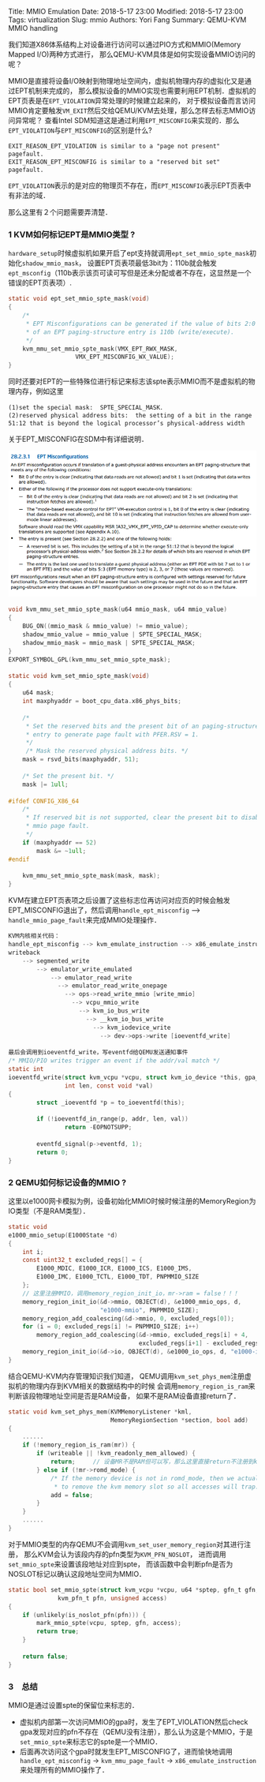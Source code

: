 Title: MMIO Emulation
Date: 2018-5-17 23:00
Modified: 2018-5-17 23:00
Tags: virtualization
Slug: mmio
Authors: Yori Fang
Summary: QEMU-KVM MMIO handling

我们知道X86体系结构上对设备进行访问可以通过PIO方式和MMIO(Memory Mapped I/O)两种方式进行，
那么QEMU-KVM具体是如何实现设备MMIO访问的呢？

MMIO是直接将设备I/O映射到物理地址空间内，虚拟机物理内存的虚拟化又是通过EPT机制来完成的，
那么模拟设备的MMIO实现也需要利用EPT机制．虚拟机的EPT页表是在`EPT_VIOLATION`异常处理的时候建立起来的，
对于模拟设备而言访问MMIO肯定要触发`VM_EXIT`然后交给QEMU/KVM去处理，那么怎样去标志MMIO访问异常呢？
查看Intel SDM知道这是通过利用`EPT_MISCONFIG`来实现的．那么`EPT_VIOLATION`与`EPT_MISCONFIG`的区别是什么?

```
EXIT_REASON_EPT_VIOLATION is similar to a "page not present" pagefault.
EXIT_REASON_EPT_MISCONFIG is similar to a "reserved bit set" pagefault.
```

`EPT_VIOLATION`表示的是对应的物理页不存在，而`EPT_MISCONFIG`表示EPT页表中有非法的域．

那么这里有２个问题需要弄清楚．

### 1  KVM如何标记EPT是MMIO类型 ?

`hardware_setup`时候虚拟机如果开启了ept支持就调用`ept_set_mmio_spte_mask`初始化`shadow_mmio_mask`，
设置EPT页表项最低3bit为：110b就会触发`ept_msconfig`（110b表示该页可读可写但是还未分配或者不存在，这显然是一个错误的EPT页表项）.

```c
static void ept_set_mmio_spte_mask(void)
{
    /*
     * EPT Misconfigurations can be generated if the value of bits 2:0
     * of an EPT paging-structure entry is 110b (write/execute).
     */ 
    kvm_mmu_set_mmio_spte_mask(VMX_EPT_RWX_MASK,
                   VMX_EPT_MISCONFIG_WX_VALUE);
}
```

同时还要对EPT的一些特殊位进行标记来标志该spte表示MMIO而不是虚拟机的物理内存，例如这里

```
(1)set the special mask:  SPTE_SPECIAL_MASK．
(2)reserved physical address bits:  the setting of a bit in the range 51:12 that is beyond the logical processor’s physical-address width
```

关于EPT_MISCONFIG在SDM中有详细说明．

![EPT_MISCONFIG](images/ept_misconfig.png)

```c
void kvm_mmu_set_mmio_spte_mask(u64 mmio_mask, u64 mmio_value)
{
    BUG_ON((mmio_mask & mmio_value) != mmio_value);
    shadow_mmio_value = mmio_value | SPTE_SPECIAL_MASK;
    shadow_mmio_mask = mmio_mask | SPTE_SPECIAL_MASK;
}       
EXPORT_SYMBOL_GPL(kvm_mmu_set_mmio_spte_mask);

static void kvm_set_mmio_spte_mask(void)
{
    u64 mask;
    int maxphyaddr = boot_cpu_data.x86_phys_bits;

    /* 
     * Set the reserved bits and the present bit of an paging-structure
     * entry to generate page fault with PFER.RSV = 1.
     */
     /* Mask the reserved physical address bits. */
    mask = rsvd_bits(maxphyaddr, 51);

    /* Set the present bit. */
    mask |= 1ull;

#ifdef CONFIG_X86_64
    /*
     * If reserved bit is not supported, clear the present bit to disable
     * mmio page fault.
     */
    if (maxphyaddr == 52)
        mask &= ~1ull;
#endif
    
    kvm_mmu_set_mmio_spte_mask(mask, mask);
}       
```

KVM在建立EPT页表项之后设置了这些标志位再访问对应页的时候会触发EPT_MISCONFIG退出了，然后调用`handle_ept_misconfig` --> `handle_mmio_page_fault`来完成MMIO处理操作．
```c
KVM内核相关代码：
handle_ept_misconfig --> kvm_emulate_instruction --> x86_emulate_instruction --> x86_emulate_insn
writeback
    --> segmented_write
        --> emulator_write_emulated
            --> emulator_read_write
              --> emulator_read_write_onepage
                --> ops->read_write_mmio [write_mmio]
                  --> vcpu_mmio_write
                    --> kvm_io_bus_write
                      --> __kvm_io_bus_write
                        --> kvm_iodevice_write
                          --> dev->ops->write [ioeventfd_write]
                          
最后会调用到ioeventfd_write，写eventfd给QEMU发送通知事件
/* MMIO/PIO writes trigger an event if the addr/val match */
static int
ioeventfd_write(struct kvm_vcpu *vcpu, struct kvm_io_device *this, gpa_t addr,
                int len, const void *val)
{
        struct _ioeventfd *p = to_ioeventfd(this);

        if (!ioeventfd_in_range(p, addr, len, val))
                return -EOPNOTSUPP;

        eventfd_signal(p->eventfd, 1);
        return 0;
}
```

### 2  QEMU如何标记设备的MMIO ?

这里以e1000网卡模拟为例，设备初始化MMIO时候时候注册的MemoryRegion为IO类型（不是RAM类型）．

```c
static void
e1000_mmio_setup(E1000State *d)
{
    int i;
    const uint32_t excluded_regs[] = {
        E1000_MDIC, E1000_ICR, E1000_ICS, E1000_IMS,
        E1000_IMC, E1000_TCTL, E1000_TDT, PNPMMIO_SIZE
    };
    // 这里注册MMIO，调用memory_region_init_io，mr->ram = false！！！
    memory_region_init_io(&d->mmio, OBJECT(d), &e1000_mmio_ops, d,
                          "e1000-mmio", PNPMMIO_SIZE);
    memory_region_add_coalescing(&d->mmio, 0, excluded_regs[0]);
    for (i = 0; excluded_regs[i] != PNPMMIO_SIZE; i++)
        memory_region_add_coalescing(&d->mmio, excluded_regs[i] + 4,
                                     excluded_regs[i+1] - excluded_regs[i] - 4);
    memory_region_init_io(&d->io, OBJECT(d), &e1000_io_ops, d, "e1000-io", IOPORT_SIZE);
}
```

结合QEMU-KVM内存管理知识我们知道，
QEMU调用`kvm_set_phys_mem`注册虚拟机的物理内存到KVM相关的数据结构中的时候
会调用`memory_region_is_ram`来判断该段物理地址空间是否是RAM设备，
如果不是RAM设备直接return了．

```c
static void kvm_set_phys_mem(KVMMemoryListener *kml,
                             MemoryRegionSection *section, bool add)
{
    ......
    if (!memory_region_is_ram(mr)) {
        if (writeable || !kvm_readonly_mem_allowed) {
            return;     // 设备MR不是RAM但可以写，那么这里直接return不注册到kvm里面
        } else if (!mr->romd_mode) {
            /* If the memory device is not in romd_mode, then we actually want
             * to remove the kvm memory slot so all accesses will trap. */
            add = false;
        }
    }
    ......
}
```

对于MMIO类型的内存QEMU不会调用`kvm_set_user_memory_region`对其进行注册，
那么KVM会认为该段内存的pfn类型为`KVM_PFN_NOSLOT`，
进而调用`set_mmio_spte`来设置该段地址对应到spte，
而该函数中会判断pfn是否为NOSLOT标记以确认这段地址空间为MMIO．

```c
static bool set_mmio_spte(struct kvm_vcpu *vcpu, u64 *sptep, gfn_t gfn,
              kvm_pfn_t pfn, unsigned access)
{
    if (unlikely(is_noslot_pfn(pfn))) {
        mark_mmio_spte(vcpu, sptep, gfn, access);
        return true;
    }

    return false;
}
```

### 3　总结

MMIO是通过设置spte的保留位来标志的．

* 虚拟机内部第一次访问MMIO的gpa时，发生了EPT_VIOLATION然后check gpa发现对应的pfn不存在（QEMU没有注册），那么认为这是个MMIO，于是`set_mmio_spte`来标志它的spte是一个MMIO．
* 后面再次访问这个gpa时就发生EPT_MISCONFIG了，进而愉快地调用`handle_ept_misconfig` -> `kvm_mmu_page_fault` -> `x86_emulate_instruction` 来处理所有的MMIO操作了．
